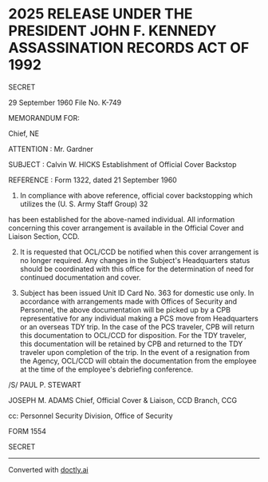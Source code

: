 # 2025 RELEASE UNDER THE PRESIDENT JOHN F. KENNEDY ASSASSINATION RECORDS ACT OF 1992

SECRET

29 September 1960
File No. K-749

MEMORANDUM FOR:

Chief, NE

ATTENTION : Mr. Gardner

SUBJECT : Calvin W. HICKS
Establishment of Official Cover Backstop

REFERENCE : Form 1322, dated 21 September 1960

1. In compliance with above reference, official cover backstopping which utilizes the (U. S. Army Staff Group) 32

has been established for the above-named individual. All information concerning this cover arrangement is available in the Official Cover and Liaison Section, CCD.

2. It is requested that OCL/CCD be notified when this cover arrangement is no longer required. Any changes in the Subject's Headquarters status should be coordinated with this office for the determination of need for continued documentation and cover.

3. Subject has been issued Unit ID Card No. 363 for domestic use only. In accordance with arrangements made with Offices of Security and Personnel, the above documentation will be picked up by a CPB representative for any individual making a PCS move from Headquarters or an overseas TDY trip. In the case of the PCS traveler, CPB will return this documentation to OCL/CCD for disposition. For the TDY traveler, this documentation will be retained by CPB and returned to the TDY traveler upon completion of the trip. In the event of a resignation from the Agency, OCL/CCD will obtain the documentation from the employee at the time of the employee's debriefing conference.

/S/ PAUL P. STEWART

JOSEPH M. ADAMS
Chief, Official Cover & Liaison, CCD Branch, CCG

cc: Personnel Security Division,
Office of Security

FORM
1554

SECRET


---
Converted with [doctly.ai](https://doctly.ai)